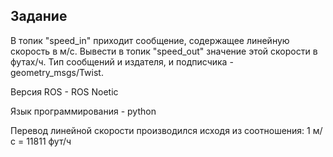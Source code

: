 ## Задание
В топик "speed_in" приходит сообщение, содержащее линейную скорость в м/с. Вывести в топик "speed_out" значение этой скорости в футах/ч. Тип сообщений и издателя, и подписчика - geometry_msgs/Twist.

Версия ROS - ROS Noetic

Язык программирования - python

Перевод линейной скорости производился исходя из соотношения: 1 м/с = 11811 фут/ч

